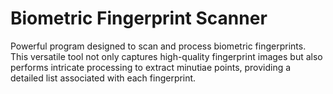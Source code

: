 # Biometric Fingerprint Scanner
Powerful program designed to scan and process biometric fingerprints.
This versatile tool not only captures high-quality fingerprint images but also performs intricate processing to extract minutiae points, providing a detailed list associated with each fingerprint.
